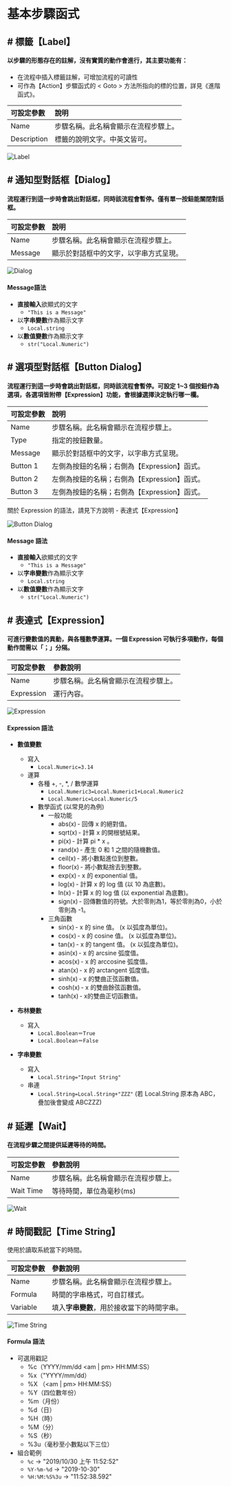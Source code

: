 # 基本步驟函式

## \# 標籤【Label】

#### 以步驟的形態存在的註解，沒有實質的動作會進行，其主要功能有：

* 在流程中插入標籤註解，可增加流程的可讀性
* 可作為【Action】步驟函式的 &lt; Goto &gt; 方法所指向的標的位置，詳見《進階函式》。

| 可設定參數 | 說明 |
| :--- | :--- |
| Name | 步驟名稱。此名稱會顯示在流程步驟上。 |
| Description | 標籤的說明文字。中英文皆可。 |

![Label](../../../../.gitbook/assets/step_label.PNG)



## \# 通知型對話框【Dialog】

#### 流程運行到這一步時會跳出對話框，同時該流程會暫停。僅有單一按鈕能關閉對話框。

| 可設定參數 | 說明 |
| :--- | :--- |
| Name | 步驟名稱。此名稱會顯示在流程步驟上。 |
| Message | 顯示於對話框中的文字，以字串方式呈現。 |

![Dialog](../../../../.gitbook/assets/step_dialog.PNG)

#### Message語法

* **直接輸入**欲顯式的文字
  * `"This is a Message"`
* 以**字串變數**作為顯示文字
  * `Local.string`
* 以**數值變數**作為顯示文字
  * `str("Local.Numeric")`



## \# 選項型對話框【Button Dialog】

#### 流程運行到這一步時會跳出對話框，同時該流程會暫停。可設定 1~3 個按鈕作為選項，各選項皆附帶【Expression】功能，會根據選擇決定執行哪一欄。

| 可設定參數 | 說明 |
| :--- | :--- |
| Name | 步驟名稱。此名稱會顯示在流程步驟上。 |
| Type | 指定的按鈕數量。 |
| Message | 顯示於對話框中的文字，以字串方式呈現。 |
| Button 1 | 左側為按鈕的名稱；右側為【Expression】函式。 |
| Button 2 | 左側為按鈕的名稱；右側為【Expression】函式。 |
| Button 3 | 左側為按鈕的名稱；右側為【Expression】函式。 |

關於 Expression 的語法，請見下方說明 - 表達式【Expression】

![Button Dialog](../../../../.gitbook/assets/step_buttondialog.PNG)

#### Message 語法

* **直接輸入**欲顯式的文字
  * `"This is a Message"`
* 以**字串變數**作為顯示文字
  * `Local.string`
* 以**數值變數**作為顯示文字
  * `str("Local.Numeric")`



## \# 表達式【Expression】

#### 可進行變數值的異動，與各種數學運算。一個 Expression 可執行多項動作，每個動作間需以「**；**」分隔。

| 可設定參數 | 參數說明 |
| :--- | :--- |
| Name | 步驟名稱。此名稱會顯示在流程步驟上。 |
| Expression | 運行內容。 |

![Expression](../../../../.gitbook/assets/step_expression.PNG)

#### Expression 語法

* **數值變數**
  * 寫入
    * `Local.Numeric=3.14`
  * 運算
    * 各種 +, -, \*, / 數學運算
      * `Local.Numeric3=Local.Numeric1+Local.Numeric2`
      * `Local.Numeric=Local.Numeric/5`
    * 數學函式 \(以常見的為例\)
      * 一般功能
        * abs\(x\) - 回傳 x 的絕對值。
        * sqrt\(x\) - 計算 x 的開根號結果。
        * pi\(x\) - 計算 pi \* x 。
        * rand\(x\) - 產生 0 和 1 之間的隨機數值。
        * ceil\(x\) - 將小數點進位到整數。
        * floor\(x\) - 將小數點捨去到整數。
        * exp\(x\) - x 的 exponential 值。
        * log\(x\) - 計算 x 的 log 值 \(以 10 為底數\)。
        * ln\(x\) - 計算 x 的 log 值 \(以 exponential 為底數\)。
        * sign\(x\) - 回傳數值的符號。大於零則為1，等於零則為0，小於零則為 -1。 
      * 三角函數
        * sin\(x\) - x 的 sine 值。 \(x 以弧度為單位\)。
        * cos\(x\) - x 的 cosine 值。 \(x 以弧度為單位\)。
        * tan\(x\) - x 的 tangent 值。 \(x 以弧度為單位\)。
        * asin\(x\) - x 的 arcsine 弧度值。
        * acos\(x\) - x 的 arccosine 弧度值。
        * atan\(x\) -  x 的 arctangent 弧度值。
        * sinh\(x\) - x 的雙曲正弦函數值。
        * cosh\(x\) - x 的雙曲餘弦函數值。
        * tanh\(x\) - x的雙曲正切函數值。
* **布林變數**
  * 寫入
    * `Local.Boolean＝True`
    * `Local.Boolean＝False`

 
* **字串變數**
  * 寫入
    * `Local.String="Input String"`
  * 串連
    * `Local.String=Local.String+"ZZZ"` \(若 Local.String 原本為 ABC，疊加後會變成 ABCZZZ\)



## \# 延遲【Wait】

#### 在流程步驟之間提供延遲等待的時間。

| 可設定參數 | 參數說明 |
| :--- | :--- |
| Name | 步驟名稱。此名稱會顯示在流程步驟上。 |
| Wait Time | 等待時間，單位為毫秒\(ms\) |

![Wait](../../../../.gitbook/assets/step_wait.PNG)



## \# 時間戳記【Time String】

使用於讀取系統當下的時間。

| 可設定參數 | 參數說明 |
| :--- | :--- |
| Name | 步驟名稱。此名稱會顯示在流程步驟上。 |
| Formula | 時間的字串格式，可自訂樣式。 |
| Variable | 填入**字串變數**，用於接收當下的時間字串。 |

![Time String](../../../../.gitbook/assets/step_timestring.PNG)

#### Formula 語法

* 可選用戳記
  * %c（YYYY/mm/dd &lt;am \| pm&gt; HH:MM:SS）
  * %x（"YYYY/mm/dd）
  * %X （&lt;am \| pm&gt; HH:MM:SS）
  * %Y（四位數年份）
  * %m（月份）
  * %d（日）
  * %H（時）
  * %M（分）
  * %S（秒）
  * %3u（毫秒至小數點以下三位）
* 組合範例
  * `%c` → "2019/10/30 上午 11:52:52"
  * `%Y-%m-%d` → "2019-10-30"
  * `%H:%M:%S%3u` → "11:52:38.592"

